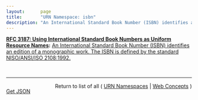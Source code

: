 ```yaml
---
layout:      page
title:       "URN Namespace: isbn"
description: "An International Standard Book Number (ISBN) identifies an edition of a monographic work. The ISBN is defined by the standard NISO/ANSI/ISO 2108:1992."
---
```


**[RFC 3187: Using International Standard Book Numbers as Uniform Resource Names](/specs/IETF/RFC/3187 "This document discusses how International Standard Book Numbers (ISBN) can be supported within the URN (Uniform Resource Names) framework and the syntax for URNs defined in RFC 2141. Much of the discussion below is based on the ideas expressed in RFC 2288."):** [An International Standard Book Number (ISBN) identifies an edition of a monographic work. The ISBN is defined by the standard NISO/ANSI/ISO 2108:1992.](http://tools.ietf.org/html/rfc3187#section-3 "Read documentation for URN Namespace &#34;isbn&#34;")

<br/>
<hr/>

<p style="float : left"><a href="isbn.json" title="Get JSON representing this particular Web Concept">Get JSON</a></p>
<p style="text-align: right">Return to list of all ( <a href="../urn-namespaces">URN Namespaces</a> | <a href="../">Web Concepts</a> )</p>
